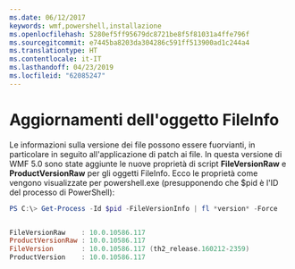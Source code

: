 ```yaml
---
ms.date: 06/12/2017
keywords: wmf,powershell,installazione
ms.openlocfilehash: 5280ef5ff95679dc8721be8f5f81031a4ffe796f
ms.sourcegitcommit: e7445ba8203da304286c591ff513900ad1c244a4
ms.translationtype: HT
ms.contentlocale: it-IT
ms.lasthandoff: 04/23/2019
ms.locfileid: "62085247"
---
```

# <a name="updates-to-fileinfo-object"></a>Aggiornamenti dell'oggetto FileInfo
Le informazioni sulla versione dei file possono essere fuorvianti, in particolare in seguito all'applicazione di patch ai file. In questa versione di WMF 5.0 sono state aggiunte le nuove proprietà di script **FileVersionRaw** e **ProductVersionRaw** per gli oggetti FileInfo. Ecco le proprietà come vengono visualizzate per powershell.exe (presupponendo che $pid è l'ID del processo di PowerShell):

```powershell
PS C:\> Get-Process -Id $pid -FileVersionInfo | fl *version* -Force


FileVersionRaw    : 10.0.10586.117
ProductVersionRaw : 10.0.10586.117
FileVersion       : 10.0.10586.117 (th2_release.160212-2359)
ProductVersion    : 10.0.10586.117
